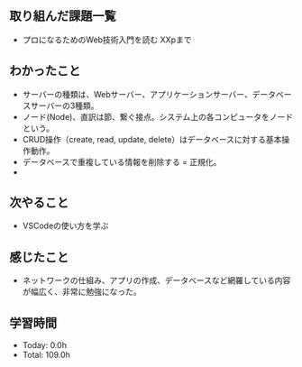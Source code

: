 ## 取り組んだ課題一覧
- プロになるためのWeb技術入門を読む XXpまで
## わかったこと
- サーバーの種類は、Webサーバー、アプリケーションサーバー、データベースサーバーの3種類。
- ノード(Node)、直訳は節、繋ぐ接点。システム上の各コンピュータをノードという。
- CRUD操作（create, read, update, delete）はデータベースに対する基本操作動作。
- データベースで重複している情報を削除する = 正規化。
- 
## 次やること
- VSCodeの使い方を学ぶ
## 感じたこと
- ネットワークの仕組み、アプリの作成、データベースなど網羅している内容が幅広く、非常に勉強になった。
## 学習時間
- Today: 0.0h
- Total: 109.0h
